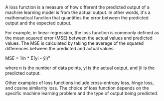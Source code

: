 A loss function is a measure of how different the predicted output of a machine learning model is from the actual output. In other words, it's a mathematical function that quantifies the error between the predicted output and the expected output.

For example, in linear regression, the loss function is commonly defined as the mean squared error (MSE) between the actual values and predicted values. The MSE is calculated by taking the average of the squared differences between the predicted and actual values:

MSE = 1/n * Σ(yi - ŷi)² 

where n is the number of data points, yi is the actual output, and ŷi is the predicted output.

Other examples of loss functions include cross-entropy loss, hinge loss, and cosine similarity loss. The choice of loss function depends on the specific machine learning problem and the type of output being predicted.